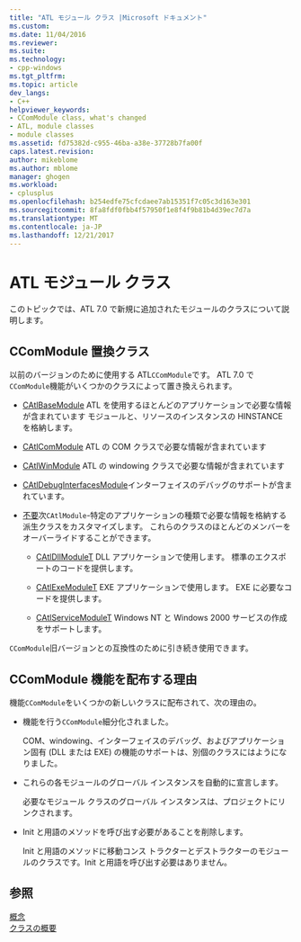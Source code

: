 ```yaml
---
title: "ATL モジュール クラス |Microsoft ドキュメント"
ms.custom: 
ms.date: 11/04/2016
ms.reviewer: 
ms.suite: 
ms.technology:
- cpp-windows
ms.tgt_pltfrm: 
ms.topic: article
dev_langs:
- C++
helpviewer_keywords:
- CComModule class, what's changed
- ATL, module classes
- module classes
ms.assetid: fd75382d-c955-46ba-a38e-37728b7fa00f
caps.latest.revision: 
author: mikeblome
ms.author: mblome
manager: ghogen
ms.workload:
- cplusplus
ms.openlocfilehash: b254edfe75cfcdaee7ab15351f7c05c3d163e301
ms.sourcegitcommit: 8fa8fdf0fbb4f57950f1e8f4f9b81b4d39ec7d7a
ms.translationtype: MT
ms.contentlocale: ja-JP
ms.lasthandoff: 12/21/2017
---
```

# <a name="atl-module-classes"></a>ATL モジュール クラス
このトピックでは、ATL 7.0 で新規に追加されたモジュールのクラスについて説明します。  
  
## <a name="ccommodule-replacement-classes"></a>CComModule 置換クラス  
 以前のバージョンのために使用する ATL`CComModule`です。 ATL 7.0 で`CComModule`機能がいくつかのクラスによって置き換えられます。  
  
-   [CAtlBaseModule](../atl/reference/catlbasemodule-class.md) ATL を使用するほとんどのアプリケーションで必要な情報が含まれています モジュールと、リソースのインスタンスの HINSTANCE を格納します。  
  
-   [CAtlComModule](../atl/reference/catlcommodule-class.md) ATL の COM クラスで必要な情報が含まれています  
  
-   [CAtlWinModule](../atl/reference/catlwinmodule-class.md) ATL の windowing クラスで必要な情報が含まれています  
  
-   [CAtlDebugInterfacesModule](../atl/reference/catldebuginterfacesmodule-class.md)インターフェイスのデバッグのサポートが含まれています。  
  
-   [不要](../atl/reference/catlmodule-class.md)次`CAtlModule`-特定のアプリケーションの種類で必要な情報を格納する派生クラスをカスタマイズします。 これらのクラスのほとんどのメンバーをオーバーライドすることができます。  
  
    -   [CAtlDllModuleT](../atl/reference/catldllmodulet-class.md) DLL アプリケーションで使用します。 標準のエクスポートのコードを提供します。  
  
    -   [CAtlExeModuleT](../atl/reference/catlexemodulet-class.md) EXE アプリケーションで使用します。 EXE に必要なコードを提供します。  
  
    -   [CAtlServiceModuleT](../atl/reference/catlservicemodulet-class.md) Windows NT と Windows 2000 サービスの作成をサポートします。  
  
 `CComModule`旧バージョンとの互換性のために引き続き使用できます。  
  
## <a name="reasons-for-distributing-ccommodule-functionality"></a>CComModule 機能を配布する理由  
 機能`CComModule`をいくつかの新しいクラスに配布されて、次の理由の。  
  
-   機能を行う`CComModule`細分化されました。  
  
     COM、windowing、インターフェイスのデバッグ、およびアプリケーション固有 (DLL または EXE) の機能のサポートは、別個のクラスにはようになりました。  
  
-   これらの各モジュールのグローバル インスタンスを自動的に宣言します。  
  
     必要なモジュール クラスのグローバル インスタンスは、プロジェクトにリンクされます。  
  
-   Init と用語のメソッドを呼び出す必要があることを削除します。  
  
     Init と用語のメソッドに移動コンス トラクターとデストラクターのモジュールのクラスです。Init と用語を呼び出す必要はありません。  
  
## <a name="see-also"></a>参照  
 [概念](../atl/active-template-library-atl-concepts.md)   
 [クラスの概要](../atl/atl-class-overview.md)

